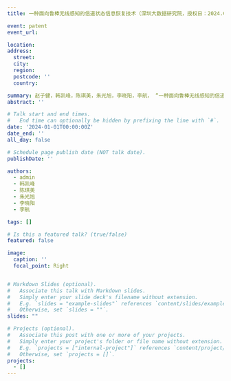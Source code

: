 ```yaml
---
title: 一种面向鲁棒无线感知的信道状态信息恢复技术（深圳大数据研究院，授权日：2024.04.02，专利号：CN117807383A）

event: patent
event_url: 

location: 
address:
  street: 
  city: 
  region: 
  postcode: ''
  country: 

summary: 赵子健，韩凯峰，陈琪美，朱光旭，李晓阳，李航， “一种面向鲁棒无线感知的信道状态信息恢复技术”
abstract: ''

# Talk start and end times.
#   End time can optionally be hidden by prefixing the line with `#`.
date: '2024-01-01T00:00:00Z'
date_end: ''
all_day: false

# Schedule page publish date (NOT talk date).
publishDate: ''

authors:
  - admin
  - 韩凯峰
  - 陈琪美
  - 朱光旭
  - 李晓阳
  - 李航

tags: []

# Is this a featured talk? (true/false)
featured: false

image:
  caption: ''
  focal_point: Right


# Markdown Slides (optional).
#   Associate this talk with Markdown slides.
#   Simply enter your slide deck's filename without extension.
#   E.g. `slides = "example-slides"` references `content/slides/example-slides.md`.
#   Otherwise, set `slides = ""`.
slides: ""

# Projects (optional).
#   Associate this post with one or more of your projects.
#   Simply enter your project's folder or file name without extension.
#   E.g. `projects = ["internal-project"]` references `content/project/deep-learning/index.md`.
#   Otherwise, set `projects = []`.
projects:
  - []
---
```

